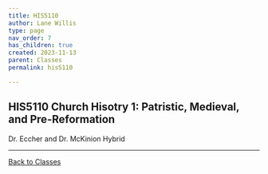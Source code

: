 ```yaml
---
title: HIS5110
author: Lane Willis
type: page
nav_order: 7
has_children: true
created: 2023-11-13
parent: Classes
permalink: his5110

---
```


## HIS5110 Church Hisotry 1: Patristic, Medieval, and Pre-Reformation

Dr. Eccher and Dr. McKinion
Hybrid

---

[Back to Classes](/notes/classes)